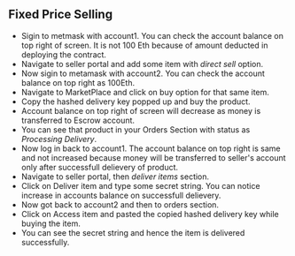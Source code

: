 ## Fixed Price Selling

* Sigin to metmask with account1. You can check the account balance on top right of screen. It is not 100 Eth because of amount deducted in deploying the contract.
* Navigate to seller portal and add some item with *direct sell* option.
* Now sigin to metamask with account2. You can check the account balance on top right as 100Eth.
* Navigate to MarketPlace and click on buy option for that same item.
* Copy the hashed delivery key popped up and buy the product.
* Account balance on top right of screen will decrease as money is transferred to Escrow account.
* You can see that product in your Orders Section with status as *Processing Delivery*.
* Now log in back to account1. The account balance on top right is same and not increased because money will be transferred to seller's account only after successfull delievery of product.
* Navigate to seller portal, then *deliver items* section.
* Click on Deliver item and type some secret string. You can notice increase in accounts balance on successfull delievery.
* Now got back to account2 and then to orders section.
* Click on Access item and pasted the copied hashed delivery key while buying the item.
* You can see the secret string and hence the item is delivered successfully.
